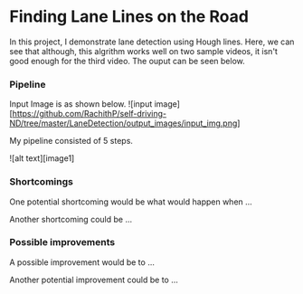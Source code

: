 # **Finding Lane Lines on the Road** 
In this project, I demonstrate lane detection using Hough lines. Here, we can see that although, this algrithm works well on two sample videos, it isn't good enough for the third video. The ouput can be seen below.

### Pipeline

Input Image is as shown below.
![input image][https://github.com/RachithP/self-driving-ND/tree/master/LaneDetection/output_images/input_img.png]

My pipeline consisted of 5 steps.

![alt text][image1]


### Shortcomings

One potential shortcoming would be what would happen when ... 

Another shortcoming could be ...


### Possible improvements

A possible improvement would be to ...

Another potential improvement could be to ...
